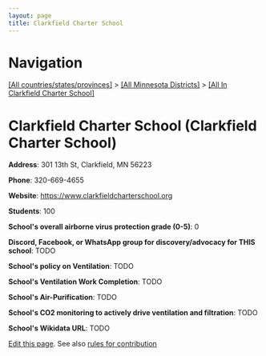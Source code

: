 ```yaml
---
layout: page
title: Clarkfield Charter School
---
```

# Navigation

[[All countries/states/provinces]](../../..) > [[All Minnesota Districts]](../..) > [[All In Clarkfield Charter School]](..)

# Clarkfield Charter School (Clarkfield Charter School)

**Address**: 301 13th St, Clarkfield, MN 56223

**Phone**: 320-669-4655

**Website**: <https://www.clarkfieldcharterschool.org>

**Students**: 100

**School's overall airborne virus protection grade (0-5)**: 0

**Discord, Facebook, or WhatsApp group for discovery/advocacy for THIS school**: TODO

**School's policy on Ventilation**: TODO

**School's Ventilation Work Completion**: TODO

**School's Air-Purification**: TODO

**School's CO2 monitoring to actively drive ventilation and filtration**: TODO

**School's Wikidata URL**: TODO


[Edit this page](https://github.com/ventilate-schools/MN/edit/main/./Clarkfield_Charter_School/Clarkfield_Charter_School.md). See also [rules for contribution](../../../contribution-rules/)